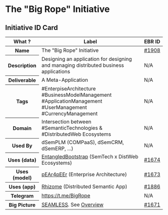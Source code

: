 The "Big Rope" Initiative
==

Initiative ID Card
-
<table>
    <thead>
        <tr>
            <th>What ?</th>
            <th>Label</th>
            <th>EBR ID</th>
        </tr>
    </thead>
    <tbody>
        <tr>
            <th>Name</th>
            <td>The "Big Rope" Initiative</td>
            <td><a href="https://www.topincs.com/EntangledBootstrap/1908">#1908</a></td>
        </tr>
        <tr>
            <th>Description</th>
            <td>Designing an application for designing and managing distributed business applications</td>
            <td>N/A</td>
        </tr>
        <tr>
            <th>Deliverable</th>
            <td>A Meta-Application</td>
            <td>N/A</td>
        </tr>
        <tr>
            <th>Tags</th>
            <td>#EnterpiseArchitecture #BusinessModelManagement #ApplicationManagement #UserManagement #CurrencyManagement</td>
            <td>N/A</td>
        </tr>
        <tr>
            <th>Domain</th>
            <td>Intersection between #SemanticTechnologies & #DistributedWeb Ecosystems</td>
            <td>N/A</td>
        </tr>
        <tr>
            <th>Used By</th>
            <td>dSemPLM (COMPaaS), dSemCRM, dSemERP, ...)</td>
            <td>N/A</td>
        </tr>
        <tr>
            <th>Uses (data)</th>
            <td><a href="https://github.com/iPlumb3r/EntangledBootstrap">EntangledBootstrap</a> (SemTech x DistWeb Ecosystems)</td>
            <td><a href="https://www.topincs.com/EntangledBootstrap/1674">#1674</a></td>
        </tr>
        <tr>
            <th>Uses (model)</th>
            <td><a href="https://github.com/iPlumb3r/pEAr4pEEr">pEAr4pEEr</a> (Enterprise Architecture)</td>
            <td><a href="https://www.topincs.com/EntangledBootstrap/1677">#1673</a></td>
        </tr>
        <tr>
            <th>Uses (app)</th>
            <td><a href="https://github.com/iPlumb3r/Rhizome">Rhizome</a> (Distributed Semantic App)</td>
            <td><a href="https://www.topincs.com/EntangledBootstrap/1886">#1886</a></td>
        </tr>
        <tr>
            <th>Telegram</th>
            <td><a href="https://t.me/BigRope">https://t.me/BigRope</a></td>
            <td>N/A</td>
        </tr>
        <tr>
            <th>Big Picture</th>
            <td><a href="https://github.com/iPlumb3r/SEAMLESS">SEAMLESS</a>. See <a href="http://hubject.net/iPlumb3r/GitHub/BigPicture.html">Overview</a></td>
            <td><a href="https://www.topincs.com/EntangledBootstrap/1671">#1671</a></td>
        </tr>
    </tbody>
</table>
